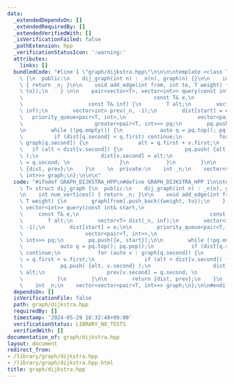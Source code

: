 ```yaml
---
data:
  _extendedDependsOn: []
  _extendedRequiredBy: []
  _extendedVerifiedWith: []
  _isVerificationFailed: false
  _pathExtension: hpp
  _verificationStatusIcon: ':warning:'
  attributes:
    links: []
  bundledCode: "#line 1 \"graph/dijkstra.hpp\"\n\n\n\ntemplate <class T> struct dij_graph\
    \ {\n  public:\n    dij_graph(int n) : _n(n), graph(n) {}\n\n    int num_vertices()\
    \ { return _n; }\n\n    void add_edge(int from, int to, T weight) {\n        graph[from].push_back({weight,\
    \ to});\n    } \n\n    pair<vector<T>, vector<int>> query(const int& start,\n\
    \                                          const T& e,\n                     \
    \                     const T& inf) {\n        T alt;\n        vector<T> dist(_n,\
    \ inf);\n        vector<int> prev(_n, -1);\n        dist[start] = e;\n\n     \
    \   priority_queue<pair<T, int>,\n                       vector<pair<T, int>>,\n\
    \                       greater<pair<T, int>>> pq;\n        pq.push({e, start});\n\
    \n        while (!pq.empty()) {\n            auto q = pq.top(); pq.pop();\n  \
    \          if (dist[q.second] < q.first) continue;\n            for (auto v :\
    \ graph[q.second]) {\n                alt = q.first + v.first;\n             \
    \   if (alt < dist[v.second]) {\n                    pq.push( {alt, v.second}\
    \ );\n                    dist[v.second] = alt;\n                    prev[v.second]\
    \ = q.second; \n                }\n            }\n        }\n\n        return\
    \ {dist, prev};\n    }\n    \n  private:\n    int _n;\n    vector<vector<pair<T,\
    \ int>>> graph;\n};\n\n\n"
  code: "#ifndef GRAPH_DIJKSTRA_HPP\n#define GRAPH_DIJKSTRA_HPP 1\n\ntemplate <class\
    \ T> struct dij_graph {\n  public:\n    dij_graph(int n) : _n(n), graph(n) {}\n\
    \n    int num_vertices() { return _n; }\n\n    void add_edge(int from, int to,\
    \ T weight) {\n        graph[from].push_back({weight, to});\n    } \n\n    pair<vector<T>,\
    \ vector<int>> query(const int& start,\n                                     \
    \     const T& e,\n                                          const T& inf) {\n\
    \        T alt;\n        vector<T> dist(_n, inf);\n        vector<int> prev(_n,\
    \ -1);\n        dist[start] = e;\n\n        priority_queue<pair<T, int>,\n   \
    \                    vector<pair<T, int>>,\n                       greater<pair<T,\
    \ int>>> pq;\n        pq.push({e, start});\n\n        while (!pq.empty()) {\n\
    \            auto q = pq.top(); pq.pop();\n            if (dist[q.second] < q.first)\
    \ continue;\n            for (auto v : graph[q.second]) {\n                alt\
    \ = q.first + v.first;\n                if (alt < dist[v.second]) {\n        \
    \            pq.push( {alt, v.second} );\n                    dist[v.second] =\
    \ alt;\n                    prev[v.second] = q.second; \n                }\n \
    \           }\n        }\n\n        return {dist, prev};\n    }\n    \n  private:\n\
    \    int _n;\n    vector<vector<pair<T, int>>> graph;\n};\n\n#endif // GRAPH_DIJKSTRA_HPP\n"
  dependsOn: []
  isVerificationFile: false
  path: graph/dijkstra.hpp
  requiredBy: []
  timestamp: '2024-05-29 18:32:48+09:00'
  verificationStatus: LIBRARY_NO_TESTS
  verifiedWith: []
documentation_of: graph/dijkstra.hpp
layout: document
redirect_from:
- /library/graph/dijkstra.hpp
- /library/graph/dijkstra.hpp.html
title: graph/dijkstra.hpp
---
```

